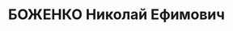 ---
title: БОЖЕНКО Николай Ефимович
description: '1910 г. р., г. Таганрог, русский, исключен из ВКП(б) в связи с арестом,
  образование среднее, зам. зав. финотделом горфо. Проживал: г.Сочи. Арестован 23.01.1937г.
  Предъявленное обвинение: "ст. 58/1/8 УК РСФСР". Военной коллегией ВС СССР 13.06.1937
  г. назначена ВМН - расстрел с конфискацией имущества. Приговор приведен в исполнение
  13.06.1937 г. Реабилитирован Военной коллегией ВС СССР 04.07.1957 г. за отсутствием
  состава преступления. 19113'
---